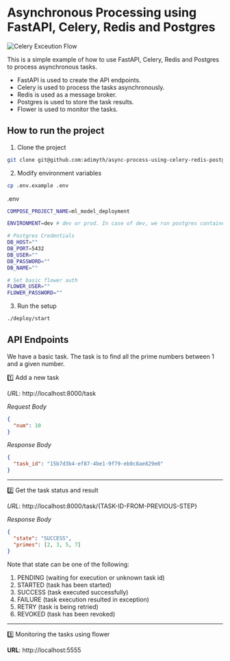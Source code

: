 # Asynchronous Processing using FastAPI, Celery, Redis and Postgres

![Celery Exceution Flow](https://imgur.com/8ORAot6.png)

This is a simple example of how to use FastAPI, Celery, Redis and Postgres to process asynchronous tasks.

- FastAPI is used to create the API endpoints.
- Celery is used to process the tasks asynchronously.
- Redis is used as a message broker.
- Postgres is used to store the task results.
- Flower is used to monitor the tasks.

## How to run the project

1. Clone the project

```bash
git clone git@github.com:adimyth/async-process-using-celery-redis-postgres/.git
```

2. Modify environment variables

```bash
cp .env.example .env
```

.env

```bash
COMPOSE_PROJECT_NAME=ml_model_deployment

ENVIRONMENT=dev # dev or prod. In case of dev, we run postgres container locally, otherwise we use a remote postgres instance.

# Postgres Credentials
DB_HOST=""
DB_PORT=5432
DB_USER=""
DB_PASSWORD=""
DB_NAME=""

# Set basic flower auth
FLOWER_USER=""
FLOWER_PASSWORD=""
```

3. Run the setup

```bash
./deploy/start
```

## API Endpoints

We have a basic task. The task is to find all the prime numbers between 1 and a given number.

1️⃣ Add a new task

_URL_: http://localhost:8000/task

_Request Body_

```json
{
  "num": 10
}
```

_Response Body_

```json
{
  "task_id": "15b7d3b4-ef87-4be1-9f79-eb0c8ae829e0"
}
```

---

2️⃣ Get the task status and result

_URL_: http://localhost:8000/task/{TASK-ID-FROM-PREVIOUS-STEP}

_Response Body_

```json
{
  "state": "SUCCESS",
  "primes": [2, 3, 5, 7]
}
```

Note that state can be one of the following:

1. PENDING (waiting for execution or unknown task id)
2. STARTED (task has been started)
3. SUCCESS (task executed successfully)
4. FAILURE (task execution resulted in exception)
5. RETRY (task is being retried)
6. REVOKED (task has been revoked)

---

3️⃣ Monitoring the tasks using flower

**URL**: http://localhost:5555
